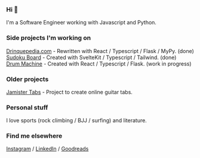 ### Hi 👋

I'm a Software Engineer working with Javascript and Python.

### Side projects I'm working on

[Drinquepedia.com](https://github.com/betofigueiredo/Drinquepedia) - Rewritten with React / Typescript / Flask / MyPy. (done)<br />
[Sudoku Board](https://github.com/betofigueiredo/sudoku) - Created with SvelteKit / Typescript / Tailwind. (done)<br />
[Drum Machine](https://github.com/betofigueiredo/drums-synthesizer) - Created with React / Typescript / Flask. (work in progress)<br />

### Older projects

[Jamister Tabs](https://github.com/Jamister/Tabs) - Project to create online guitar tabs.<br />

### Personal stuff

I love sports (rock climbing / BJJ / surfing) and literature.

### Find me elsewhere

[Instagram](https://www.instagram.com/_betofigueiredo/) / [LinkedIn](https://www.linkedin.com/in/betof/) / [Goodreads](https://www.goodreads.com/betofigueiredo)
